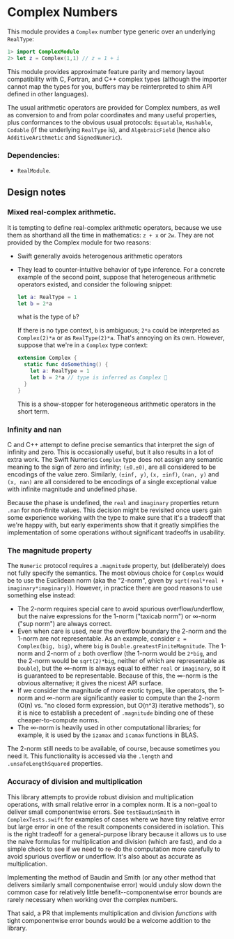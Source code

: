 # Complex Numbers

This module provides a `Complex` number type generic over an underlying `RealType`:
```swift
1> import ComplexModule
2> let z = Complex(1,1) // z = 1 + i
```
This module provides approximate feature parity and memory layout compatibility with C, Fortran, and C++ complex types (although the importer cannot map the types for you, buffers may be reinterpreted to shim API defined in other languages).

The usual arithmetic operators are provided for Complex numbers, as well as conversion to and from polar coordinates and many useful properties, plus conformances to the obvious usual protocols: `Equatable`, `Hashable`, `Codable` (if the underlying `RealType` is), and `AlgebraicField` (hence also `AdditiveArithmetic` and `SignedNumeric`).

### Dependencies:
- `RealModule`.

## Design notes

### Mixed real-complex arithmetic.
It is tempting to define real-complex arithmetic operators, because we use them as shorthand all the time in mathematics: `z + x` or `2w`.
They are not provided by the Complex module for two reasons:
- Swift generally avoids heterogenous arithmetic operators
- They lead to counter-intuitive behavior of type inference.
  For a concrete example of the second point, suppose that heterogeneous arithmetic operators existed, and consider the following snippet:
  ```swift
  let a: RealType = 1
  let b = 2*a
  ```
  what is the type of `b`?

  If there is no type context, `b` is ambiguous; `2*a` could be interpreted as `Complex(2)*a` or as `RealType(2)*a`.
  That's annoying on its own. However, suppose that we're in a `Complex` type context:
  ```swift
  extension Complex {
    static func doSomething() {
      let a: RealType = 1
      let b = 2*a // type is inferred as Complex 🤪
    }
  }
  ```
  This is a show-stopper for heterogeneous arithmetic operators in the short term.

### Infinity and nan
C and C++ attempt to define precise semantics that interpret the sign of infinity and zero.
This is occasionally useful, but it also results in a lot of extra work.
The Swift Numerics `Complex` type does not assign any semantic meaning to the sign of zero and infinity; `(±0,±0)`, are all considered to be encodings of the value zero.
Similarly, `(±inf, y)`, `(x, ±inf)`, `(nan, y)` and `(x, nan)` are all considered to be encodings of a single exceptional value with infinite magnitude and undefined phase.

Because the phase is undefined, the `real` and `imaginary` properties return `.nan` for non-finite values.
This decision might be revisited once users gain some experience working with the type to make sure that it's a tradeoff that we're happy with, but early experiments show that it greatly simplifies the implementation of some operations without significant tradeoffs in usability.

### The magnitude property
The `Numeric` protocol requires a `.magnitude` property, but (deliberately) does not fully specify the semantics.
The most obvious choice for `Complex` would be to use the Euclidean norm (aka the "2-norm", given by `sqrt(real*real + imaginary*imaginary)`).
However, in practice there are good reasons to use something else instead:

- The 2-norm requires special care to avoid spurious overflow/underflow, but the naive expressions for the 1-norm ("taxicab norm") or ∞-norm ("sup norm") are always correct.
- Even when care is used, near the overflow boundary the 2-norm and the 1-norm are not representable.
  As an example, consider `z = Complex(big, big)`, where `big` is `Double.greatestFiniteMagnitude`. The 1-norm and 2-norm of `z` both overflow (the 1-norm would be `2*big`, and the 2-norm would be `sqrt(2)*big`, neither of which are representable as `Double`), but the ∞-norm is always equal to either `real` or `imaginary`, so it is guaranteed to be representable.
Because of this, the ∞-norm is the obvious alternative; it gives the nicest API surface.
- If we consider the magnitude of more exotic types, like operators, the 1-norm and ∞-norm are significantly easier to compute than the 2-norm (O(n) vs. "no closed form expression, but O(n^3) iterative methods"), so it is nice to establish a precedent of `.magnitude` binding one of these cheaper-to-compute norms.
- The ∞-norm is heavily used in other computational libraries; for example, it is used by the `izamax` and `icamax` functions in BLAS.

The 2-norm still needs to be available, of course, because sometimes you need it.
This functionality is accessed via the `.length` and `.unsafeLengthSquared` properties.

### Accuracy of division and multiplication
This library attempts to provide robust division and multiplication operations, with small relative error in a complex norm. It is a non-goal to deliver small componentwise errors.
See `testBaudinSmith` in `ComplexTests.swift` for examples of cases where we have tiny relative error but large error in one of the result components considered in isolation.
This is the right tradeoff for a general-purpose library because it allows us to use the naive formulas for multiplication and division (which are fast), and do a simple check to see if we need to re-do the computation more carefully to avoid spurious overflow or underflow.
It's also about as accurate as multiplication.

Implementing the method of Baudin and Smith (or any other method that delivers similarly small componentwise error) would unduly slow down the common case for relatively little benefit--componentwise error bounds are rarely necessary when working over the complex numbers.

That said, a PR that implements multiplication and division *functions* with tight componentwise error bounds would be a welcome addition to the library.
